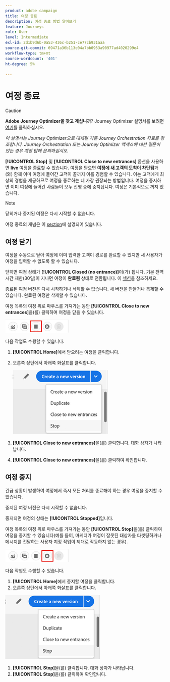 ```yaml
---
product: adobe campaign
title: 여정 종료
description: 여정 종료 방법 알아보기
feature: Journeys
role: User
level: Intermediate
exl-id: 2d1b9d6b-0a53-436c-b251-ce77cb931aaa
source-git-commit: 69471a36b113e04a7bb0953a90977ad4020299e4
workflow-type: tm+mt
source-wordcount: '401'
ht-degree: 5%

---
```


# 여정 종료


>[!CAUTION]
>
>**Adobe Journey Optimizer을 찾고 계십니까**? Journey Optimizer 설명서를 보려면 [여기](https://experienceleague.adobe.com/ko/docs/journey-optimizer/using/ajo-home)를 클릭하십시오.
>
>
>_이 설명서는 Journey Optimizer으로 대체된 기존 Journey Orchestration 자료를 참조합니다. Journey Orchestration 또는 Journey Optimizer 액세스에 대한 질문이 있는 경우 계정 팀에 문의하십시오._


**[!UICONTROL Stop]** 및 **[!UICONTROL Close to new entrances]** 옵션을 사용하면 **live** 여정을 종료할 수 있습니다. 여정을 닫으면 **여정에 새 고객의 도착이 차단됨**&#x200B;과(와) 함께 이미 여정에 들어간 고객이 끝까지 이를 경험할 수 있습니다. 이는 고객에게 최상의 경험을 제공하므로 여정을 종료하는 데 가장 권장되는 방법입니다. 여정을 중지하면 이미 여정에 들어간 사람들이 모두 진행 중에 중지됩니다. 여정은 기본적으로 꺼져 있습니다.

>[!NOTE]
>
>닫히거나 중지된 여정은 다시 시작할 수 없습니다.
>
>여정 종료의 개념은 이 [section](../building-journeys/journey.md#ending_a_journey)에 설명되어 있습니다.

## 여정 닫기

여정을 수동으로 닫아 여정에 이미 입력한 고객이 경로를 완료할 수 있지만 새 사용자가 여정을 입력할 수 없도록 할 수 있습니다.

닫히면 여정 상태가 **[!UICONTROL Closed (no entrance)]**&#x200B;이(가) 됩니다. 기본 전역 시간 제한(30일)이 지나면 여정이 **완료됨** 상태로 전환됩니다. 이 [섹션](../building-journeys/changing-properties.md#entrance)을 참조하세요.

종료된 여정 버전은 다시 시작하거나 삭제할 수 없습니다. 새 버전을 만들거나 복제할 수 있습니다. 완료된 여정만 삭제할 수 있습니다.

여정 목록의 여정 위로 마우스를 가져가는 동안 **[!UICONTROL Close to new entrances]**&#x200B;을(를) 클릭하여 여정을 닫을 수 있습니다.

![](../assets/do-not-localize/journey-finish-quick-action.png)

다음 작업도 수행할 수 있습니다.

1. **[!UICONTROL Home]**&#x200B;에서 닫으려는 여정을 클릭합니다.
1. 오른쪽 상단에서 아래쪽 화살표를 클릭합니다.

   ![](../assets/finish_drop_down_list.png)

1. **[!UICONTROL Close to new entrances]**&#x200B;을(를) 클릭합니다. 대화 상자가 나타납니다.
1. **[!UICONTROL Close to new entrances]**&#x200B;을(를) 클릭하여 확인합니다.

## 여정 중지

긴급 상황이 발생하여 여정에서 즉시 모든 처리를 종료해야 하는 경우 여정을 중지할 수 있습니다.

중지된 여정 버전은 다시 시작할 수 없습니다.

중지되면 여정의 상태는 **[!UICONTROL Stopped]**&#x200B;입니다.

여정 목록의 여정 위로 마우스를 가져가는 동안 **[!UICONTROL Stop]**&#x200B;을(를) 클릭하여 여정을 중지할 수 있습니다(예를 들어, 마케터가 여정이 잘못된 대상자를 타겟팅하거나 메시지를 전달하는 사용자 지정 작업이 제대로 작동하지 않는 경우).

![](../assets/do-not-localize/journey-stop-quick-action.png)

다음 작업도 수행할 수 있습니다.

1. **[!UICONTROL Home]**&#x200B;에서 중지할 여정을 클릭합니다.
1. 오른쪽 상단에서 아래쪽 화살표를 클릭합니다.

![](../assets/finish_drop_down_list.png)

1. **[!UICONTROL Stop]**&#x200B;을(를) 클릭합니다. 대화 상자가 나타납니다.
1. **[!UICONTROL Stop]**&#x200B;을(를) 클릭하여 확인합니다.
